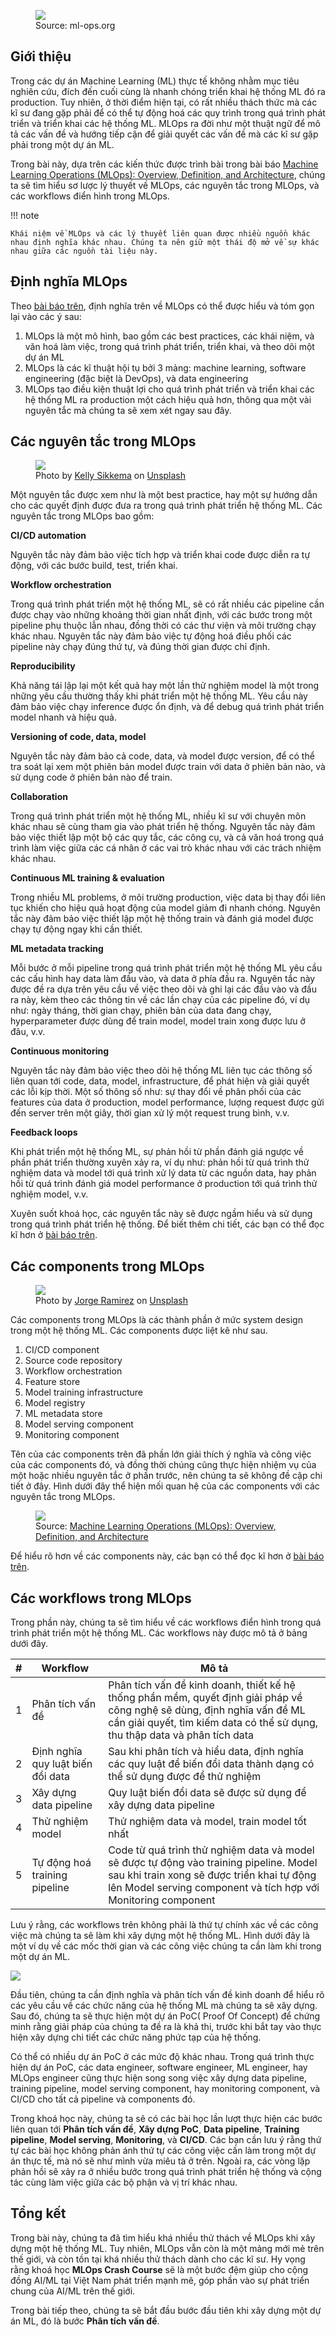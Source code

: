 <figure>
    <img src="../../../assets/images/mlops-crash-course/mlops-loop-en.jpg" loading="lazy"/>
    <figcaption>Source: ml-ops.org</figcaption>
</figure>

## Giới thiệu

Trong các dự án Machine Learning (ML) thực tế không nhằm mục tiêu nghiên cứu, đích đến cuối cùng là nhanh chóng triển khai hệ thống ML đó ra production. Tuy nhiên, ở thời điểm hiện tại, có rất nhiều thách thức mà các kĩ sư đang gặp phải để có thể tự động hoá các quy trình trong quá trình phát triển và triển khai các hệ thống ML. MLOps ra đời như một thuật ngữ để mô tả các vấn đề và hướng tiếp cận để giải quyết các vấn đề mà các kĩ sư gặp phải trong một dự án ML.

Trong bài này, dựa trên các kiến thức được trình bài trong bài báo [Machine Learning Operations (MLOps): Overview, Definition, and Architecture][mlops-paper], chúng ta sẽ tìm hiểu sơ lược lý thuyết về MLOps, các nguyên tắc trong MLOps, và các workflows điển hình trong MLOps.

!!! note

    Khái niệm về MLOps và các lý thuyết liên quan được nhiều nguồn khác nhau định nghĩa khác nhau. Chúng ta nên giữ một thái độ mở về sự khác nhau giữa các nguồn tài liệu này.

## Định nghĩa MLOps

Theo [bài báo trên][mlops-paper], định nghĩa trên về MLOps có thể được hiểu và tóm gọn lại vào các ý sau:

1. MLOps là một mô hình, bao gồm các best practices, các khái niệm, và văn hoá làm việc, trong quá trình phát triển, triển khai, và theo dõi một dự án ML
1. MLOps là các kĩ thuật hội tụ bởi 3 mảng: machine learning, software engineering (đặc biệt là DevOps), và data engineering
1. MLOps tạo điều kiện thuật lợi cho quá trình phát triển và triển khai các hệ thống ML ra production một cách hiệu quả hơn, thông qua một vài nguyên tắc mà chúng ta sẽ xem xét ngay sau đây.

## Các nguyên tắc trong MLOps

<figure>
    <img src="../../../assets/images/mlops-crash-course/tong-quan-he-thong/tong-quan-mlops/principles.jpg" loading="lazy"/>
    <figcaption>Photo by <a href="https://unsplash.com/@kellysikkema?utm_source=unsplash&utm_medium=referral&utm_content=creditCopyText">Kelly Sikkema</a> on <a href="https://unsplash.com/s/photos/component?utm_source=unsplash&utm_medium=referral&utm_content=creditCopyText">Unsplash</a></figcaption>
</figure>

Một nguyên tắc được xem như là một best practice, hay một sự hướng dẫn cho các quyết định được đưa ra trong quá trình phát triển hệ thống ML. Các nguyên tắc trong MLOps bao gồm:

**CI/CD automation**

Nguyên tắc này đảm bảo việc tích hợp và triển khai code được diễn ra tự động, với các bước build, test, triển khai.

**Workflow orchestration**

Trong quá trình phát triển một hệ thống ML, sẽ có rất nhiều các pipeline cần được chạy vào những khoảng thời gian nhất định, với các bước trong một pipeline phụ thuộc lẫn nhau, đồng thời có các thư viện và môi trường chạy khác nhau. Nguyên tắc này đảm bảo việc tự động hoá điều phối các pipeline này chạy đúng thứ tự, và đúng thời gian được chỉ định.

**Reproducibility**

Khả năng tái lập lại một kết quả hay một lần thử nghiệm model là một trong những yêu cầu thường thấy khi phát triển một hệ thống ML. Yêu cầu này đảm bảo việc chạy inference được ổn định, và để debug quá trình phát triển model nhanh và hiệu quả.

**Versioning of code, data, model**

Nguyên tắc này đảm bảo cả code, data, và model được version, để có thể tra soát lại xem một phiên bản model được train với data ở phiên bản nào, và sử dụng code ở phiên bản nào để train.

**Collaboration**

Trong quá trình phát triển một hệ thống ML, nhiều kĩ sư với chuyên môn khác nhau sẽ cùng tham gia vào phát triển hệ thống. Nguyên tắc này đảm bảo việc thiết lập một bộ các quy tắc, các công cụ, và cả văn hoá trong quá trình làm việc giữa các cá nhân ở các vai trò khác nhau với các trách nhiệm khác nhau.

**Continuous ML training & evaluation**

Trong nhiều ML problems, ở môi trường production, việc data bị thay đổi liên tục khiến cho hiệu quả hoạt động của model giảm đi nhanh chóng. Nguyên tắc này đảm bảo việc thiết lập một hệ thống train và đánh giá model được chạy tự động ngay khi cần thiết.

**ML metadata tracking**

Mỗi bước ở mỗi pipeline trong quá trình phát triển một hệ thống ML yêu cầu các cấu hình hay data làm đầu vào, và data ở phía đầu ra. Nguyên tắc này được đề ra dựa trên yêu cầu về việc theo dõi và ghi lại các đầu vào và đầu ra này, kèm theo các thông tin về các lần chạy của các pipeline đó, ví dụ như: ngày tháng, thời gian chạy, phiên bản của data đang chạy, hyperparameter được dùng để train model, model train xong được lưu ở đâu, v.v.

**Continuous monitoring**

Nguyên tắc này đảm bảo việc theo dõi hệ thống ML liên tục các thông số liên quan tới code, data, model, infrastructure, để phát hiện và giải quyết các lỗi kịp thời. Một số thông số như: sự thay đổi về phân phối của các features của data ở production, model performance, lượng request được gửi đến server trên một giây, thời gian xử lý một request trung bình, v.v.

**Feedback loops**

Khi phát triển một hệ thống ML, sự phản hồi từ phần đánh giá ngược về phần phát triển thường xuyên xảy ra, ví dụ như: phản hồi từ quá trình thử nghiệm data và model tới quá trình xử lý data từ các nguồn data, hay phản hồi từ quá trình đánh giá model performance ở production tới quá trình thử nghiệm model, v.v.

Xuyên suốt khoá học, các nguyên tắc này sẽ được ngầm hiểu và sử dụng trong quá trình phát triển hệ thống. Để biết thêm chi tiết, các bạn có thể đọc kĩ hơn ở [bài báo trên][mlops-paper].

## Các components trong MLOps

<figure>
    <img src="../../../assets/images/mlops-crash-course/tong-quan-he-thong/tong-quan-mlops/components.jpg" loading="lazy"/>
    <figcaption>Photo by <a href="https://unsplash.com/@jorgedevs?utm_source=unsplash&utm_medium=referral&utm_content=creditCopyText">Jorge Ramirez</a> on <a href="https://unsplash.com/s/photos/component?utm_source=unsplash&utm_medium=referral&utm_content=creditCopyText">Unsplash</a></figcaption>
</figure>

Các components trong MLOps là các thành phần ở mức system design trong một hệ thống ML. Các components được liệt kê như sau.

1. CI/CD component
2. Source code repository
3. Workflow orchestration
4. Feature store
5. Model training infrastructure
6. Model registry
7. ML metadata store
8. Model serving component
9. Monitoring component

Tên của các components trên đã phần lớn giải thích ý nghĩa và công việc của các components đó, và đồng thời chúng cũng thực hiện nhiệm vụ của một hoặc nhiều nguyên tắc ở phần trước, nên chúng ta sẽ không đề cập chi tiết ở đây. Hình dưới đây thể hiện mối quan hệ của các components với các nguyên tắc trong MLOps.

<figure>
    <img src="../../../assets/images/mlops-crash-course/tong-quan-he-thong/tong-quan-mlops/mlops-principles-and-components.png" loading="lazy"/>
    <figcaption>Source: <a target="_blank" href="https://arxiv.org/abs/2205.02302">Machine Learning Operations (MLOps): Overview, Definition, and Architecture</a></figcaption>
</figure>

Để hiểu rõ hơn về các components này, các bạn có thể đọc kĩ hơn ở [bài báo trên][mlops-paper].

## Các workflows trong MLOps

Trong phần này, chúng ta sẽ tìm hiểu về các workflows điển hình trong quá trình phát triển một hệ thống ML. Các workflows này được mô tả ở bảng dưới đây.

| #   | Workflow                          | Mô tả                                                                                                                                                                                                  |
| --- | --------------------------------- | ------------------------------------------------------------------------------------------------------------------------------------------------------------------------------------------------------ |
| 1   | Phân tích vấn đề                  | Phân tích vấn đề kinh doanh, thiết kế hệ thống phần mềm, quyết định giải pháp về công nghệ sẽ dùng, định nghĩa vấn đề ML cần giải quyết, tìm kiếm data có thể sử dụng, thu thập data và phân tích data |
| 2   | Định nghĩa quy luật biến đổi data | Sau khi phân tích và hiểu data, định nghĩa các quy luật để biến đổi data thành dạng có thể sử dụng được để thử nghiệm                                                                                  |
| 3   | Xây dựng data pipeline            | Quy luật biến đổi data sẽ được sử dụng để xây dựng data pipeline                                                                                                                                       |
| 4   | Thử nghiệm model                  | Thử nghiệm data và model, train model tốt nhất                                                                                                                                                         |
| 5   | Tự động hoá training pipeline     | Code từ quá trình thử nghiệm data và model sẽ được tự động vào training pipeline. Model sau khi train xong sẽ được triển khai tự động lên Model serving component và tích hợp với Monitoring component |

Lưu ý rằng, các workflows trên không phải là thứ tự chính xác về các công việc mà chúng ta sẽ làm khi xây dựng một hệ thống ML. Hình dưới đây là một ví dụ về các mốc thời gian và các công việc chúng ta cần làm khi trong một dự án ML.

<img src="../../../assets/images/mlops-crash-course/tong-quan-he-thong/phan-tich-van-de/timeline.png" loading="lazy"/>

Đầu tiên, chúng ta cần định nghĩa và phân tích vấn đề kinh doanh để hiểu rõ các yêu cầu về các chức năng của hệ thống ML mà chúng ta sẽ xây dựng. Sau đó, chúng ta sẽ thực hiện một dự án PoC( Proof Of Concept) để chứng minh rằng giải pháp của chúng ta đề ra là khả thi, trước khi bắt tay vào thực hiện xây dựng chi tiết các chức năng phức tạp của hệ thống.

Có thể có nhiều dự án PoC ở các mức độ khác nhau. Trong quá trình thực hiện dự án PoC, các data engineer, software engineer, ML engineer, hay MLOps engineer cũng thực hiện song song việc xây dựng data pipeline, training pipeline, model serving component, hay monitoring component, và CI/CD cho tất cả pipeline và components đó.

Trong khoá học này, chúng ta sẽ có các bài học lần lượt thực hiện các bước liên quan tới **Phân tích vấn đề**, **Xây dựng PoC**, **Data pipeline**, **Training pipeline**, **Model serving**, **Monitoring**, và **CI/CD**. Các bạn cần lưu ý rằng thứ tự các bài học không phản ánh thứ tự các công việc cần làm trong một dự án thực tế, mà nó sẽ như mình vừa miêu tả ở trên. Ngoài ra, các vòng lặp phản hồi sẽ xảy ra ở nhiều bước trong quá trình phát triển hệ thống và cộng tác cùng làm việc giữa các bộ phận và vị trí khác nhau.

## Tổng kết

Trong bài này, chúng ta đã tìm hiểu khá nhiều thử thách về MLOps khi xây dựng một hệ thống ML. Tuy nhiên, MLOps vẫn còn là một mảng mới mẻ trên thế giới, và còn tồn tại khá nhiều thử thách dành cho các kĩ sư. Hy vọng rằng khoá học **MLOps Crash Course** sẽ là một bước đệm giúp cho cộng đồng AI/ML tại Việt Nam phát triển mạnh mẽ, góp phần vào sự phát triển chung của AI/ML trên thế giới.

Trong bài tiếp theo, chúng ta sẽ bắt đầu bước đầu tiên khi xây dựng một dự án ML, đó là bước **Phân tích vấn đề**.

<!-- MARKDOWN LINKS & IMAGES -->

[mlops-paper]: https://arxiv.org/abs/2205.02302
